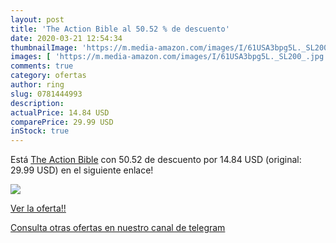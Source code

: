 ```yaml
---
layout: post
title: 'The Action Bible al 50.52 % de descuento'
date: 2020-03-21 12:54:34
thumbnailImage: 'https://m.media-amazon.com/images/I/61USA3bpg5L._SL200_.jpg'
images: [ 'https://m.media-amazon.com/images/I/61USA3bpg5L._SL200_.jpg' ]
comments: true
category: ofertas
author: ring
slug: 0781444993
description:
actualPrice: 14.84 USD
comparePrice: 29.99 USD
inStock: true
---
```


Está [The Action Bible](https://www.amazon.com/dp/0781444993/?tag=redken08-20) con 50.52 de descuento por 14.84 USD (original: 29.99 USD) en el siguiente enlace!

[![](https://m.media-amazon.com/images/I/61USA3bpg5L._SL200_.jpg)](https://www.amazon.com/dp/0781444993/?tag=redken08-20)

[Ver la oferta!!](https://www.amazon.com/dp/0781444993/?tag=redken08-20)

[Consulta otras ofertas en nuestro canal de telegram](https://t.me/s/ofertas25)
